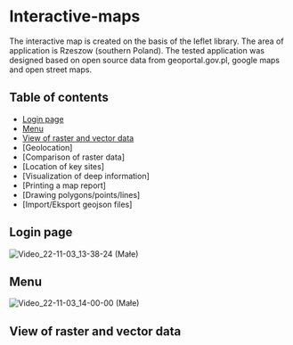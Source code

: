 # Interactive-maps
The interactive map is created on the basis of the leflet library. The area of application is Rzeszow (southern Poland). The tested application was designed based on open source data from geoportal.gov.pl, google maps and open street maps. 

## Table of contents
* [Login page](#Login-page)
* [Menu](#Menu)
* [View of raster and vector data](#View-of-raster-and-vector-data)
* [Geolocation]
* [Comparison of raster data]
* [Location of key sites] 
* [Visualization of deep information]
* [Printing a map report]
* [Drawing polygons/points/lines]
* [Import/Eksport geojson files]


## Login page
![Video_22-11-03_13-38-24 (Małe)](https://user-images.githubusercontent.com/71393344/199722892-20bc7090-9574-4018-8e52-e487ad23df8b.gif)

## Menu
![Video_22-11-03_14-00-00 (Małe)](https://user-images.githubusercontent.com/71393344/199727015-b4a50889-ee1f-4481-9864-e7346a09c455.gif)

## View of raster and vector data
